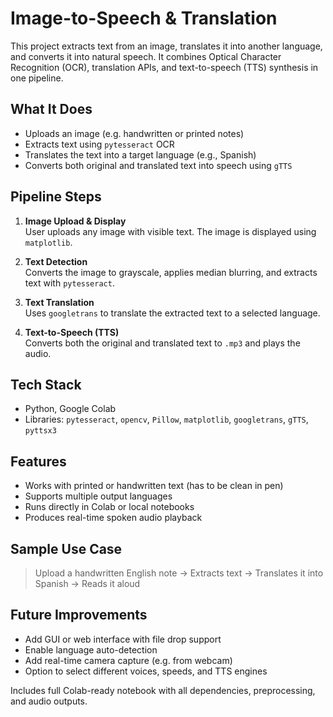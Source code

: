 # Image-to-Speech & Translation

This project extracts text from an image, translates it into another language, and converts it into natural speech. It combines Optical Character Recognition (OCR), translation APIs, and text-to-speech (TTS) synthesis in one pipeline.

## What It Does
- Uploads an image (e.g. handwritten or printed notes)
- Extracts text using `pytesseract` OCR
- Translates the text into a target language (e.g., Spanish)
- Converts both original and translated text into speech using `gTTS`

## Pipeline Steps
1. **Image Upload & Display**  
   User uploads any image with visible text. The image is displayed using `matplotlib`.

2. **Text Detection**  
   Converts the image to grayscale, applies median blurring, and extracts text with `pytesseract`.

3. **Text Translation**  
   Uses `googletrans` to translate the extracted text to a selected language.

4. **Text-to-Speech (TTS)**  
   Converts both the original and translated text to `.mp3` and plays the audio.

## Tech Stack
- Python, Google Colab
- Libraries: `pytesseract`, `opencv`, `Pillow`, `matplotlib`, `googletrans`, `gTTS`, `pyttsx3`

## Features
- Works with printed or handwritten text (has to be clean in pen)
- Supports multiple output languages
- Runs directly in Colab or local notebooks
- Produces real-time spoken audio playback

## Sample Use Case
> Upload a handwritten English note → Extracts text → Translates it into Spanish → Reads it aloud

## Future Improvements
- Add GUI or web interface with file drop support
- Enable language auto-detection
- Add real-time camera capture (e.g. from webcam)
- Option to select different voices, speeds, and TTS engines

Includes full Colab-ready notebook with all dependencies, preprocessing, and audio outputs.
